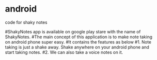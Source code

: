 # android
code for shaky notes

#ShakyNotes app is available on google play stare with the name of ShakyNotes. 
#The main concept of this application is to make note taking on android phone super easy.
#It contains the features as below
#1. Note taking is just a shake away. Shake anywhere on your android phone and start taking notes.
#2. We can also take a voice notes on it.
